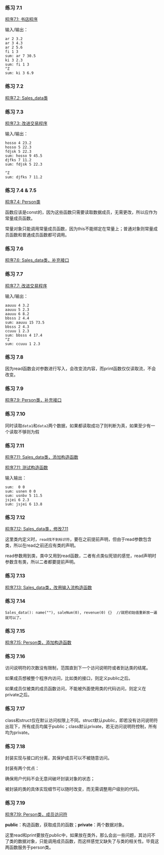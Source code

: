 ### 练习 7.1
[程序7.1: 书店程序](7.1.cpp)

输入/输出：
```
ar 2 3.2
ar 3 4.3
ar 2 5.6
fi 1 3
sum: ar 7 30.5
ki 3 2.3
sum: fi 1 3
^Z
sum: ki 3 6.9

```
### 练习 7.2
[程序7.2: Sales_data类](7.2.h)
### 练习 7.3
[程序7.3: 改进交易程序](7.3.cpp)

输入/输出：
```
hosso 4 23.2
hosso 5 22.3
fdjsk 5 22.3
sum: hosso 9 45.5
djfks 7 11.2
sum: fdjsk 5 22.3

^Z
sum: djfks 7 11.2

```
### 练习 7.4 & 7.5
[程序7.4: Person类](7.4.h)

函数应该是const的，因为这些函数只需要读取数据成员，无需更改，所以应作为常量成员函数。

常量对象只能调用常量成员函数，因为this不能绑定在常量上；普通对象则常量成员函数和普通成员函数都可调用。
### 练习 7.6
[程序7.6: Sales_data类，补充接口](7.6.h)
### 练习 7.7
[程序7.7: 改进交易程序](7.7.cpp)

输入/输出：
```
aauuu 4 3.2
aauuu 5 2.3
aauuu 6 8.2
bbsss 2 4.4
sum: aauuu 15 73.5
bbsss 2 4.3
ccuuu 1 2.3
sum: bbsss 4 17.4
^Z
sum: ccuuu 1 2.3

```
### 练习 7.8
因为read函数会对参数进行写入，会改变流内容，而print函数仅仅读取流，不会改变。
### 练习 7.9
[程序7.9: Person类，补充接口](7.9.h)
### 练习 7.10
同时读取`data1`和`data2`两个数据，如果都读取成功了则判断为真，如果至少有一个读取不够则为假
### 练习 7.11
[程序7.11: Sales_data类，添加构造函数](7.11.h)

[程序7.11: 测试构造函数](7.11.cpp)

输入输出：
```
sum:  0 0
sum: usnen 0 0
sum: usnbv 5 11.5
jsjei 6 2.3
sum: jsjei 6 13.8

```
### 练习 7.12
[程序7.12: Sales_data类，修改7.11](7.12.h)

这里类内定义时，`read找不到标识符`，要在之前提前声明，但由于read参数包含类，所以在read之前还应有类的声明。

read参数用到类，类中又用到read函数，二者有点类似死锁的感觉，read声明时参数含有类，所以二者都要提前声明。
### 练习 7.13
[程序7.13: Sales_data类，改用输入流构造函数](7.13.cpp)
### 练习 7.14
```
Sales_data(): name(""), saleNum(0), revenue(0) {}  //就把初始值重新放一遍就可以了。
```
### 练习 7.15
[程序7.15: Person类，添加构造函数](7.15.h)
### 练习 7.16
访问说明符的次数没有限制，范围直到下一个访问说明符或者到达类的结尾。

如果成员想被整个程序内访问，比如类的接口，则定义public之后。

如果成员仅被类的成员函数访问，不能被外面使用类的代码访问，则定义在private之后。
### 练习 7.17
class和struct仅在默认访问权限上不同。struct默认public，即若没有访问说明符出现下，所有成员均属于public；class默认private，若无访问说明符控制，所有均为private。
### 练习 7.18
封装实现与接口的分离，其保护成员可以不被随意访问。

封装有两个优点：

确保用户代码不会无意间破坏封装对象的状态；

被封装的类的具体实现细节可以随时改变，而无需调整用户级别的代码。
### 练习 7.19
[程序7.19: Person类，成员访问符](7.19.h)

**public**：构造函数，获取成员的函数；**private**：两个数据对象。

这里read和print要放在public中，如果放在类外，那么会出一些问题，其访问不了类的数据对象，只能调用成员函数，而这样感觉又缺失了与类的相关性。毕竟这两函数服务于person类。
